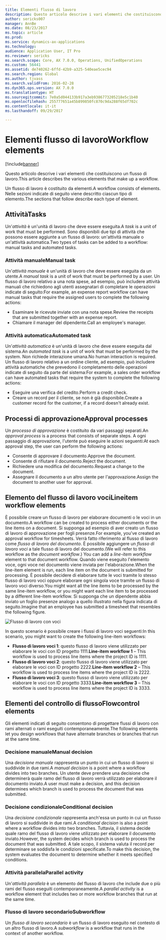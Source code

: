 ```yaml
---
title: Elementi flusso di lavoro
description: Questo articolo descrive i vari elementi che costituiscono un flusso di lavoro.
author: sericks007
manager: AnnBe
ms.date: 08/23/2017
ms.topic: article
ms.prod: 
ms.service: dynamics-ax-applications
ms.technology: 
audience: Application User, IT Pro
ms.reviewer: sericks
ms.search.scope: Core, AX 7.0.0, Operations, UnifiedOperations
ms.custom: 56441
ms.assetid: de740262-6ffd-42b9-a325-540eae5cec94
ms.search.region: Global
ms.author: tjvass
ms.search.validFrom: 2016-02-28
ms.dyn365.ops.version: AX 7.0.0
ms.translationtype: HT
ms.sourcegitcommit: 7e0a5d044133b917a3eb9386773205218e5c1b40
ms.openlocfilehash: 255777651a45b899850fc870c9da288f65df702c
ms.contentlocale: it-it
ms.lasthandoff: 09/29/2017

---
```


# <a name="workflow-elements"></a><span data-ttu-id="6d8eb-103">Elementi flusso di lavoro</span><span class="sxs-lookup"><span data-stu-id="6d8eb-103">Workflow elements</span></span>

[!include[banner](../includes/banner.md)]


<span data-ttu-id="6d8eb-104">Questo articolo descrive i vari elementi che costituiscono un flusso di lavoro.</span><span class="sxs-lookup"><span data-stu-id="6d8eb-104">This article describes the various elements that make up a workflow.</span></span>

<span data-ttu-id="6d8eb-105">Un flusso di lavoro è costituito da elementi.</span><span class="sxs-lookup"><span data-stu-id="6d8eb-105">A workflow consists of elements.</span></span> <span data-ttu-id="6d8eb-106">Nelle sezioni indicate di seguito viene descritto ciascun tipo di elemento.</span><span class="sxs-lookup"><span data-stu-id="6d8eb-106">The sections that follow describe each type of element.</span></span>

## <a name="tasks"></a><span data-ttu-id="6d8eb-107">Attività</span><span class="sxs-lookup"><span data-stu-id="6d8eb-107">Tasks</span></span>
<span data-ttu-id="6d8eb-108">Un'*attività* è un'unità di lavoro che deve essere eseguita.</span><span class="sxs-lookup"><span data-stu-id="6d8eb-108">A *task* is a unit of work that must be performed.</span></span> <span data-ttu-id="6d8eb-109">Sono disponibili due tipi di attività che possono essere aggiunte a un flusso di lavoro: un'attività manuale o un'attività automatica.</span><span class="sxs-lookup"><span data-stu-id="6d8eb-109">Two types of tasks can be added to a workflow: manual tasks and automated tasks.</span></span>

### <a name="manual-task"></a><span data-ttu-id="6d8eb-110">Attività manuale</span><span class="sxs-lookup"><span data-stu-id="6d8eb-110">Manual task</span></span>

<span data-ttu-id="6d8eb-111">Un'*attività manuale* è un'unità di lavoro che deve essere eseguita da un utente.</span><span class="sxs-lookup"><span data-stu-id="6d8eb-111">A *manual task* is a unit of work that must be performed by a user.</span></span> <span data-ttu-id="6d8eb-112">Un flusso di lavoro relativo a una nota spese, ad esempio, può includere attività manuali che richiedono agli utenti assegnatari di completare le operazioni indicate di seguito:</span><span class="sxs-lookup"><span data-stu-id="6d8eb-112">For example, an expense report workflow can have manual tasks that require the assigned users to complete the following actions:</span></span>

-   <span data-ttu-id="6d8eb-113">Esaminare le ricevute inviate con una nota spese.</span><span class="sxs-lookup"><span data-stu-id="6d8eb-113">Review the receipts that are submitted together with an expense report.</span></span>
-   <span data-ttu-id="6d8eb-114">Chiamare il manager del dipendente.</span><span class="sxs-lookup"><span data-stu-id="6d8eb-114">Call an employee's manager.</span></span>

### <a name="automated-task"></a><span data-ttu-id="6d8eb-115">Attività automatica</span><span class="sxs-lookup"><span data-stu-id="6d8eb-115">Automated task</span></span>

<span data-ttu-id="6d8eb-116">Un'*attività automatica* è un'unità di lavoro che deve essere eseguita dal sistema.</span><span class="sxs-lookup"><span data-stu-id="6d8eb-116">An *automated task* is a unit of work that must be performed by the system.</span></span> <span data-ttu-id="6d8eb-117">Non richiede interazione umana.</span><span class="sxs-lookup"><span data-stu-id="6d8eb-117">No human interaction is required.</span></span> <span data-ttu-id="6d8eb-118">Un flusso di lavoro relativo a un ordine cliente, ad esempio, può includere attività automatiche che prevedono il completamento delle operazioni indicate di seguito da parte del sistema:</span><span class="sxs-lookup"><span data-stu-id="6d8eb-118">For example, a sales order workflow can have automated tasks that require the system to complete the following actions:</span></span>

-   <span data-ttu-id="6d8eb-119">Eseguire una verifica del credito.</span><span class="sxs-lookup"><span data-stu-id="6d8eb-119">Perform a credit check.</span></span>
-   <span data-ttu-id="6d8eb-120">Creare un record per il cliente, se non è già disponibile.</span><span class="sxs-lookup"><span data-stu-id="6d8eb-120">Create a customer record for the customer, if a record doesn't already exist.</span></span>

## <a name="approval-processes"></a><span data-ttu-id="6d8eb-121">Processi di approvazione</span><span class="sxs-lookup"><span data-stu-id="6d8eb-121">Approval processes</span></span>
<span data-ttu-id="6d8eb-122">Un *processo di approvazione* è costituito da vari passaggi separati.</span><span class="sxs-lookup"><span data-stu-id="6d8eb-122">An *approval process* is a process that consists of separate steps.</span></span> <span data-ttu-id="6d8eb-123">A ogni passaggio di approvazione, l'utente può eseguire le azioni seguenti:</span><span class="sxs-lookup"><span data-stu-id="6d8eb-123">At each approval step, the user can perform the following actions:</span></span>

-   <span data-ttu-id="6d8eb-124">Consente di approvare il documento.</span><span class="sxs-lookup"><span data-stu-id="6d8eb-124">Approve the document.</span></span>
-   <span data-ttu-id="6d8eb-125">Consente di rifiutare il documento.</span><span class="sxs-lookup"><span data-stu-id="6d8eb-125">Reject the document.</span></span>
-   <span data-ttu-id="6d8eb-126">Richiedere una modifica del documento.</span><span class="sxs-lookup"><span data-stu-id="6d8eb-126">Request a change to the document.</span></span>
-   <span data-ttu-id="6d8eb-127">Assegnare il documento a un altro utente per l'approvazione.</span><span class="sxs-lookup"><span data-stu-id="6d8eb-127">Assign the document to another user for approval.</span></span>

## <a name="lineitem-workflow-elements"></a><span data-ttu-id="6d8eb-128">Elemento del flusso di lavoro voci</span><span class="sxs-lookup"><span data-stu-id="6d8eb-128">Lineitem workflow elements</span></span>
<span data-ttu-id="6d8eb-129">È possibile creare un flusso di lavoro per elaborare documenti o le voci in un documento.</span><span class="sxs-lookup"><span data-stu-id="6d8eb-129">A workflow can be created to process either documents or the line items on a document.</span></span> <span data-ttu-id="6d8eb-130">Si supponga ad esempio di aver creato un flusso di lavoro di approvazione per fogli presenze.</span><span class="sxs-lookup"><span data-stu-id="6d8eb-130">For example, you've created an approval workflow for timesheets.</span></span> <span data-ttu-id="6d8eb-131">Verrà fatto riferimento al flusso di lavoro come *flusso di lavoro del documento*. È possibile aggiungere un *flusso di lavoro voci* a tale flusso di lavoro del documento.</span><span class="sxs-lookup"><span data-stu-id="6d8eb-131">(We will refer to this workflow as the *document workflow*.) You can add a *line-item workflow* element to that document workflow.</span></span> <span data-ttu-id="6d8eb-132">Quando viene eseguito l'elemento voce, ogni voce nel documento viene inviata per l'elaborazione.</span><span class="sxs-lookup"><span data-stu-id="6d8eb-132">When the line-item element is run, each line item on the document is submitted for processing.</span></span> <span data-ttu-id="6d8eb-133">È possibile decidere di elaborare tutte le voci tramite lo stesso flusso di lavoro voci oppure elaborare ogni singola voce tramite un flusso di lavoro voci diverso.</span><span class="sxs-lookup"><span data-stu-id="6d8eb-133">You might want all the line items to be processed by the same line-item workflow, or you might want each line item to be processed by a different line-item workflow.</span></span> <span data-ttu-id="6d8eb-134">Si supponga che un dipendente abbia inviato un foglio presenze analogo a quello illustrato nella figura indicata di seguito.</span><span class="sxs-lookup"><span data-stu-id="6d8eb-134">Imagine that an employee has submitted a timesheet that resembles the following figure.</span></span>

![Flusso di lavoro con voci](./media/workflow_lineitemworkflow.gif) 

<span data-ttu-id="6d8eb-136">In questo scenario è possibile creare i flussi di lavoro voci seguenti:</span><span class="sxs-lookup"><span data-stu-id="6d8eb-136">In this scenario, you might want to create the following line-item workflows:</span></span>

-   <span data-ttu-id="6d8eb-137">**Flusso di lavoro voci 1**: questo flusso di lavoro viene utilizzato per elaborare le voci con ID progetto 1111.</span><span class="sxs-lookup"><span data-stu-id="6d8eb-137">**Line-item workflow 1** – This workflow is used to process line items where the project ID is 1111.</span></span>
-   <span data-ttu-id="6d8eb-138">**Flusso di lavoro voci 2**: questo flusso di lavoro viene utilizzato per elaborare le voci con ID progetto 2222.</span><span class="sxs-lookup"><span data-stu-id="6d8eb-138">**Line-item workflow 2** – This workflow is used to process line items where the project ID is 2222.</span></span>
-   <span data-ttu-id="6d8eb-139">**Flusso di lavoro voci 3**: questo flusso di lavoro viene utilizzato per elaborare le voci con ID progetto 3333.</span><span class="sxs-lookup"><span data-stu-id="6d8eb-139">**Line-item workflow 3** – This workflow is used to process line items where the project ID is 3333.</span></span>

## <a name="flowcontrol-elements"></a><span data-ttu-id="6d8eb-140">Elementi del controllo di flusso</span><span class="sxs-lookup"><span data-stu-id="6d8eb-140">Flowcontrol elements</span></span>
<span data-ttu-id="6d8eb-141">Gli elementi indicati di seguito consentono di progettare flussi di lavoro con rami alternati o rami eseguiti contemporaneamente.</span><span class="sxs-lookup"><span data-stu-id="6d8eb-141">The following elements let you design workflows that have alternate branches or branches that run at the same time.</span></span>

### <a name="manual-decision"></a><span data-ttu-id="6d8eb-142">Decisione manuale</span><span class="sxs-lookup"><span data-stu-id="6d8eb-142">Manual decision</span></span>

<span data-ttu-id="6d8eb-143">Una *decisione manuale* rappresenta un punto in cui un flusso di lavoro si suddivide in due rami.</span><span class="sxs-lookup"><span data-stu-id="6d8eb-143">A *manual decision* is a point where a workflow divides into two branches.</span></span> <span data-ttu-id="6d8eb-144">Un utente deve prendere una decisione che determinerà quale ramo del flusso di lavoro verrà utilizzato per elaborare il documento inviato.</span><span class="sxs-lookup"><span data-stu-id="6d8eb-144">A user must make a decision, and this decision determines which branch is used to process the document that was submitted.</span></span>

### <a name="conditional-decision"></a><span data-ttu-id="6d8eb-145">Decisione condizionale</span><span class="sxs-lookup"><span data-stu-id="6d8eb-145">Conditional decision</span></span>

<span data-ttu-id="6d8eb-146">Una *decisione condizionale* rappresenta anch'essa un punto in cui un flusso di lavoro si suddivide in due rami.</span><span class="sxs-lookup"><span data-stu-id="6d8eb-146">A *conditional decision* is also a point where a workflow divides into two branches.</span></span> <span data-ttu-id="6d8eb-147">Tuttavia, il sistema decide quale ramo del flusso di lavoro viene utilizzato per elaborare il documento inviato.</span><span class="sxs-lookup"><span data-stu-id="6d8eb-147">However, the system decides which branch is used to process the document that was submitted.</span></span> <span data-ttu-id="6d8eb-148">A tale scopo, il sistema valuta il record per determinare se soddisfa le condizioni specificate.</span><span class="sxs-lookup"><span data-stu-id="6d8eb-148">To make this decision, the system evaluates the document to determine whether it meets specified conditions.</span></span>

### <a name="parallel-activity"></a><span data-ttu-id="6d8eb-149">Attività parallela</span><span class="sxs-lookup"><span data-stu-id="6d8eb-149">Parallel activity</span></span>

<span data-ttu-id="6d8eb-150">Un'*attività parallela* è un elemento del flusso di lavoro che include due o più rami del flusso eseguiti contemporaneamente.</span><span class="sxs-lookup"><span data-stu-id="6d8eb-150">A *parallel activity* is a workflow element that includes two or more workflow branches that run at the same time.</span></span>

### <a name="subworkflow"></a><span data-ttu-id="6d8eb-151">Flusso di lavoro secondario</span><span class="sxs-lookup"><span data-stu-id="6d8eb-151">Subworkflow</span></span>

<span data-ttu-id="6d8eb-152">Un *flusso di lavoro secondario* è un flusso di lavoro eseguito nel contesto di un altro flusso di lavoro.</span><span class="sxs-lookup"><span data-stu-id="6d8eb-152">A *subworkflow* is a workflow that runs in the context of another workflow.</span></span>




